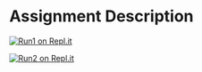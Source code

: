 # Assignment Description

[![Run1 on Repl.it](https://repl.it/badge/github/athenian-ct-projects/replit-test)](https://repl.it/github/athenian-ct-projects/replit-test)

[![Run2 on Repl.it](https://repl.it/badge/github/athenian-ct-projects/Law_and_Order_Day)](https://repl.it/github/athenian-ct-projects/Law_and_Order_Day)

